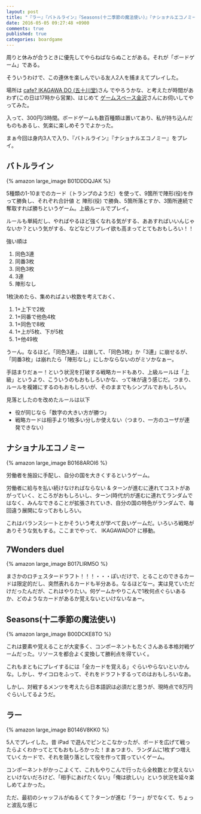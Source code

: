 ```yaml
---
layout: post
title: "『ラー』『バトルライン』『Seasons(十二季節の魔法使い)』『ナショナルエコノミー』『7Wonders duel』をプレイ"
date: 2016-05-05 09:27:48 +0900
comments: true
published: true
categories: boardgame
---
```


周りと休みが合うときに優先してやらねばならぬことがある。それが「ボードゲーム」である。

そういうわけで、この連休を楽しんでいる友人2人を捕まえてプレイした。

場所は [cafe? IKAGAWA DO (五十川堂)](https://www.facebook.com/IKAGAWADO)さん でやろうかな、と考えたが時間があわず(この日は17時から営業)、はじめて [ゲームスペース金沢](http://gamespacekanazawa.com/)さんにお伺いしてやってみた。

入って、300円/3時間。ボードゲームも数百種類は置いてあり、私が持ち込んだものもあるし、気楽に楽しめそうでよかった。

まぁ今回は身内3人で入り、『バトルライン』『ナショナルエコノミー』をプレイ。

## バトルライン

{% amazon large_image B01DDDQJAK %}

5種類の1-10までのカード（トランプのようだ）を使って、9箇所で陣形(役)を作って勝負し、それぞれ合計値 と 陣形(役) で勝負、5箇所落とすか、3箇所連続で奪取すれば勝ちというゲーム。上級ルールでプレイ。

ルールも単純だし、やればやるほど強くなれる気がする、ああすればいいんじゃないか？という気がする、などなどリプレイ欲も高まってとてもおもしろい！！

強い順は

1. 同色3連
2. 同番3枚
3. 同色3枚
4. 3連
5. 陣形なし

1枚決めたら、集めればよい枚数を考えておく、

1. 1+上下で2枚
2. 1+同番で他色4枚
3. 1+同色で8枚
4. 1+上が5枚、下が5枚
5. 1+他49枚

うーん。なるほど。「同色3連」、は崩して、「同色3枚」か「3連」に崩せるが、「同番3枚」は崩れたら「陣形なし」にしかならないのがミソかなぁー。

手詰まりだぁー！という状況を打破する戦略カードもあり、上級ルールは「上級」というより、こういうのもおもしろいかな、って味が違う感じだ。つまり、ルールを複雑にするのもおもしろいが、そのままでもシンプルでおもしろい。

見落としたのを改めたルールは以下

- 役が同じなら「数字の大きい方が勝つ」
- 戦略カードは相手より1枚多い分しか使えない（つまり、一方のユーザが連発できない）

## ナショナルエコノミー

{% amazon large_image B0168AROI6 %}

労働者を施設に手配し、自分の国を大きくするというゲーム。

労働者に給与を払い続けなければならない & ターンが進むに連れてコストがあがっていく、ところがおもしろいし、ターン(時代が)が進むに連れてランダムではなく、みんなできることが拡張されていき、自分の国の特色がランダムで、毎回違う展開になっておもしろい。

これはバランスシートとかそういう考えが学べて良いゲームだ。いろいろ戦略がありそうな気もする。ここまでやって、 IKAGAWADO? に移動。

## 7Wonders duel

{% amazon large_image B017LIRM5O %}

まさかのロチェスタードラフト！！！・・・ぽいだけで、とることのできるカードは限定的だし、突然表れるカードも半分ある。なるほどなー。実は見ていただけだったんだが、これはやりたい。何ゲームかやりこんで1枚何点ぐらいあるか、どのようなカードがあるか覚えないといけないなぁー。


## Seasons(十二季節の魔法使い)

{% amazon large_image B00DCKE8TO %}

これは要素や覚えることが大変多く、コンポーネントもたくさんある本格対戦ゲームだった。リソースを都合よく変換して勝利点を得ていく。

これもまともにプレイするには「全カードを覚える」ぐらいやらないといかんな。しかし、サイコロをふって、それをドラフトするってのはおもしろいなあ。

しかし、対戦するメンツを考えたら日本語訳は必須だと思うが、現時点で8万円ぐらいしてるようだ。

## ラー

{% amazon large_image B0146V8KK0 %}

5人でプレイした。昔 iPad で遊んでピンとこなかったが、ボードを広げて戦ったらよくわかってとてもおもしろかった！まぁつまり、ランダムに1枚ずつ増えていくカードで、それを競り落として役を作って買っていくゲーム。

コンポーネントがかっこよくて、これもやりこんで行ったら全枚数とか覚えないといけないだろけど、「相手にあげたくない」「俺は欲しい」という状況を延々楽しめてよかった。

ただ、最初のシャッフルがぬるくて？ターンが進む「ラー」がでなくて、ちょっと波乱な感じ
